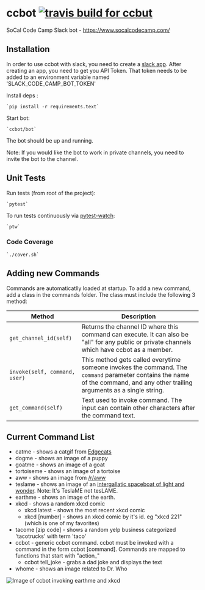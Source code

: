 # ccbot [![travis build for ccbut](https://api.travis-ci.org/hattan/ccbot.svg?branch=master)](https://travis-ci.org/hattan/ccbot)

SoCal Code Camp Slack bot - https://www.socalcodecamp.com/

## Installation

In order to use ccbot with slack, you need to create a [slack app](https://api.slack.com/apps?new_app=1). After creating an app, you need to get you API Token. That token needs to be added to an environment variable named 'SLACK_CODE_CAMP_BOT_TOKEN'

Install deps : 

    `pip install -r requirements.text` 

Start bot:

    `ccbot/bot`

The bot should be up and running.

Note: If you would like the bot to work in private channels, you need to invite the bot to the channel.

## Unit Tests

Run tests (from root of the project):

    `pytest` 

To run tests continuously via [pytest-watch](https://github.com/joeyespo/pytest-watch):

    `ptw`

### Code Coverage

    `./cover.sh`

## Adding new Commands

Commands are automaticatlly loaded at startup. To add a new command, add a class in the commands folder. The class must include
the following 3 method:

| Method | Description |
|---    |---    |
|`get_channel_id(self)`|Returns the channel ID where this command can execute. It can also be "all" for any public or private channels which have ccbot as a member.|
|`invoke(self, command, user)`| This method gets called everytime someone invokes the command. The `command` parameter contains the name of the command, and any other trailing arguments as a single string.|
|`get_command(self)`|Text used to invoke command. The input can contain other characters after the command text.|

## Current Command List

* catme - shows a catgif from [Edgecats](http://edgecats.net/)
* dogme - shows an image of a puppy
* goatme - shows an image of a goat
* tortoiseme - shows an image of a tortoise
* aww - shows an image from [/r/aww](https://www.reddit.com/r/aww/)
* teslame - shows an image of an [intergallatic spaceboat of light and wonder](http://theoatmeal.com/comics/tesla_model_s). Note: It's TeslaME not tesLAME.
* earthme - shows an image of the earth.
* xkcd - shows a random xkcd comic
  * xkcd latest - shows the most recent xkcd comic
  * xkcd [number] - shows an xkcd comic by it's id. eg "xkcd 221" (which is one of my favorites)
* tacome [zip code] - shows a random yelp business categorized 'tacotrucks' with term 'taco'
* ccbot - generic ccbot command. ccbot must be invoked with a command in the form ccbot [command]. Commands are mapped to functions that start with "action_"
  * ccbot tell_joke - grabs a dad joke and displays the text
* whome - shows an image related to Dr. Who

![Image of ccbot invoking earthme and xkcd](https://i.imgur.com/Pol1L0l.png)
